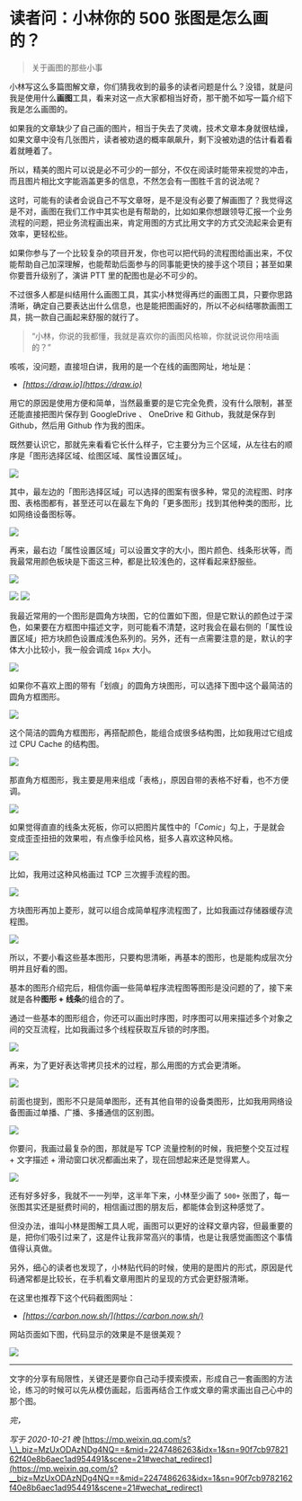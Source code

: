 # 读者问：小林你的 500 张图是怎么画的？
> 关于画图的那些小事

小林写这么多篇图解文章，你们猜我收到的最多的读者问题是什么？没错，就是问我是使用什么**画图**工具，看来对这一点大家都相当好奇，那干脆不如写一篇介绍下我是怎么画图的。  

如果我的文章缺少了自己画的图片，相当于失去了灵魂，技术文章本身就很枯燥，如果文章中没有几张图片，读者被劝退的概率飙飙升，剩下没被劝退的估计看着看着就睡着了。

所以，精美的图片可以说是必不可少的一部分，不仅在阅读时能带来视觉的冲击，而且图片相比文字能涵盖更多的信息，不然怎会有一图胜千言的说法呢？

这时，可能有的读者会说自己不写文章呀，是不是没有必要了解画图了？我觉得这是不对，画图在我们工作中其实也是有帮助的，比如如果你想跟领导汇报一个业务流程的问题，把业务流程画出来，肯定用图的方式比用文字的方式交流起来会更有效率，更轻松些。

如果你参与了一个比较复杂的项目开发，你也可以把代码的流程图给画出来，不仅能帮助自己加深理解，也能帮助后面参与的同事能更快的接手这个项目；甚至如果你要晋升级别了，演讲 PTT 里的配图也是必不可少的。

不过很多人都是纠结用什么画图工具，其实小林觉得再烂的画图工具，只要你思路清晰，确定自己要表达出什么信息，也是能把图画好的，所以不必纠结哪款画图工具，挑一款自己画起来舒服的就行了。

> “小林，你说的我都懂，我就是喜欢你的画图风格嘛，你就说说你用啥画的？”

咳咳，没问题，直接坦白讲，我用的是一个在线的画图网址，地址是：

-   _[https://draw.io](https://draw.io)_

用它的原因是使用方便和简单，当然最重要的是它完全免费，没有什么限制，甚至还能直接把图片保存到 GoogleDrive 、 OneDrive 和 Github，我就是保存到 Github，然后用 Github 作为我的图床。

既然要认识它，那就先来看看它长什么样子，它主要分为三个区域，从左往右的顺序是「图形选择区域、绘图区域、属性设置区域」。

![](https://mmbiz.qpic.cn/mmbiz_png/J0g14CUwaZfg2Hx6npBnUgJBPPHLJjInn6hRsscfOLbibwgeicd9vibaByHvTeiaicnFWf9vRiaPichxZGJAANaEFWyNA/640?wx_fmt=png)

其中，最左边的「图形选择区域」可以选择的图案有很多种，常见的流程图、时序图、表格图都有，甚至还可以在最左下角的「更多图形」找到其他种类的图形，比如网络设备图标等。

![](https://mmbiz.qpic.cn/mmbiz_png/J0g14CUwaZfg2Hx6npBnUgJBPPHLJjIn2r8fjgKss7SvzOa4Ru7GlgZUdqIpflnXXFeTutl9VMc3Rx77LCQptA/640?wx_fmt=png)

再来，最右边「属性设置区域」可以设置文字的大小，图片颜色、线条形状等，而我最常用颜色板块是下面这三种，都是比较浅色的，这样看起来舒服些。

![](https://mmbiz.qpic.cn/mmbiz_png/J0g14CUwaZfg2Hx6npBnUgJBPPHLJjInC2XN0Zu8ofC5FY05vh7N37JdbnXcVGysgAXiaIw5ibXtR1icTJJQ2FT4g/640?wx_fmt=png)

![](https://mmbiz.qpic.cn/mmbiz_png/J0g14CUwaZfg2Hx6npBnUgJBPPHLJjInSNFxspmDgSGHxzG056Nsg1MI8IBVecA4zJzYATzgIVlOc7pV8icsAUQ/640?wx_fmt=png)
![](https://mmbiz.qpic.cn/mmbiz_png/J0g14CUwaZfg2Hx6npBnUgJBPPHLJjInQicnIXsJu3aaUvFqIibaibXsZg3HZnlFagWYfhlsaswsxNkz8mejqMibjg/640?wx_fmt=png)

我最近常用的一个图形是圆角方块图，它的位置如下图，但是它默认的颜色过于深色，如果要在方框图中描述文字，则可能看不清楚，这时我会在最右侧的「属性设置区域」把方块颜色设置成浅色系列的。另外，还有一点需要注意的是，默认的字体大小比较小，我一般会调成 `16px` 大小。

![](https://mmbiz.qpic.cn/mmbiz_png/J0g14CUwaZfg2Hx6npBnUgJBPPHLJjIntBB3tJAKp3jicUyXtumF9UmFbZmEliaI24KAiaXZBcynmJmjOJPia0J1icQ/640?wx_fmt=png)

如果你不喜欢上图的带有「划痕」的圆角方块图形，可以选择下图中这个最简洁的圆角方框图形。

![](https://mmbiz.qpic.cn/mmbiz_png/J0g14CUwaZfg2Hx6npBnUgJBPPHLJjInOH1ibcE5l6JENicLne4arcCdT7Q6qicGGdVXOP4d2dWUicpQOGSltKgN5w/640?wx_fmt=png)

这个简洁的圆角方框图形，再搭配颜色，能组合成很多结构图，比如我用过它组成过 CPU Cache 的结构图。

![](https://mmbiz.qpic.cn/mmbiz_png/J0g14CUwaZfg2Hx6npBnUgJBPPHLJjInNK96MS79n3T7IDlggK3MYibUE2ic9u5VqeOKKlw36Tonia7w3ibNQ64Qmw/640?wx_fmt=png)

那直角方框图形，我主要是用来组成「表格」，原因自带的表格不好看，也不方便调。

![](https://mmbiz.qpic.cn/mmbiz_png/J0g14CUwaZfg2Hx6npBnUgJBPPHLJjIne4iaLEoUIdlUZdSGKngJjtfXIDUsAica4LHsaULE4LUJpfuXb63sZ3Gw/640?wx_fmt=png)

如果觉得直直的线条太死板，你可以把图片属性中的「_Comic_」勾上，于是就会变成歪歪扭扭的效果啦，有点像手绘风格，挺多人喜欢这种风格。

![](https://mmbiz.qpic.cn/mmbiz_png/J0g14CUwaZfg2Hx6npBnUgJBPPHLJjInWYQ3ec6dh1uI77XdIguicWlcpLGkBibPvnoRF3mvSeHoeQxv8G0SpLzg/640?wx_fmt=png)

比如，我用过这种风格画过 TCP 三次握手流程的图。

![](https://mmbiz.qpic.cn/mmbiz_png/J0g14CUwaZfg2Hx6npBnUgJBPPHLJjInQXBwxRTUiaEbWIEH8Uw9zY1uCHapw0yy5K5ybh2xzia0eIYYz303aINg/640?wx_fmt=png)

方块图形再加上菱形，就可以组合成简单程序流程图了，比如我画过存储器缓存流程图。

![](https://mmbiz.qpic.cn/mmbiz_png/J0g14CUwaZfg2Hx6npBnUgJBPPHLJjInpWtJ0sn4ibfbuL4u6OibnHn4sx3jia9herib4clRc03rEWribUjIJZfV4JQ/640?wx_fmt=png)

所以，不要小看这些基本图形，只要构思清晰，再基本的图形，也是能构成层次分明并且好看的图。

基本的图形介绍完后，相信你画一些简单程序流程图等图形是没问题的了，接下来就是各种**图形 + 线条**的组合的了。

通过一些基本的图形组合，你还可以画出时序图，时序图可以用来描述多个对象之间的交互流程，比如我画过多个线程获取互斥锁的时序图。

![](https://mmbiz.qpic.cn/mmbiz_png/J0g14CUwaZfg2Hx6npBnUgJBPPHLJjIn0jDRZGCdcGLIsicnNaxDIYk0NYhyQWAY7A0H27Q785y8XYiaaawzjCSQ/640?wx_fmt=png)

再来，为了更好表达零拷贝技术的过程，那么用图的方式会更清晰。

![](https://mmbiz.qpic.cn/mmbiz_png/J0g14CUwaZfg2Hx6npBnUgJBPPHLJjInt03teMvWeGDiaRPwWsF6V0fq1CYFIMXEuV9YF8y2ibkDgqWgIKHrp89A/640?wx_fmt=png)

前面也提到，图形不只是简单图形，还有其他自带的设备类图形，比如我用网络设备图画过单播、广播、多播通信的区别图。

![](https://mmbiz.qpic.cn/mmbiz_png/J0g14CUwaZfg2Hx6npBnUgJBPPHLJjIntJUwarzCq1YoQJPn7chE9KBicics8O9br35W3UJetHs0I7A7yCyncZNw/640?wx_fmt=png)

你要问，我画过最复杂的图，那就是写 TCP 流量控制的时候，我把整个交互过程 + 文字描述 + 滑动窗口状况都画出来了，现在回想起来还是觉得累人。

![](https://mmbiz.qpic.cn/mmbiz_png/J0g14CUwaZfg2Hx6npBnUgJBPPHLJjInsykEcoND0EqNLSwLgGsMocewKyqwQJiaKNaEw4I14KHlwOe3TIknp2g/640?wx_fmt=png)

还有好多好多，我就不一一列举，这半年下来，小林至少画了 `500+` 张图了，每一张图其实还是挺费时间的，相信画过图的朋友后，都能体会到这种感觉了。

但没办法，谁叫小林是图解工具人呢，画图可以更好的诠释文章内容，但最重要的是，把你们吸引过来了，这是件让我非常高兴的事情，也是让我感觉画图这个事情值得认真做。

另外，细心的读者也发现了，小林贴代码的时候，使用的是图片的形式，原因是代码通常都是比较长，在手机看文章用图片的呈现的方式会更舒服清晰。

在这里也推荐下这个代码截图网址：

-   _[https://carbon.now.sh/](https://carbon.now.sh/)_

网站页面如下图，代码显示的效果是不是很美观？

![](https://mmbiz.qpic.cn/mmbiz_png/J0g14CUwaZfg2Hx6npBnUgJBPPHLJjInvqoaBM2qx8nx0d3cK7uUibibQCu2a4SLuOvqoLdugE0mWVp9Kk8AVJUQ/640?wx_fmt=png)

* * *

文字的分享有局限性，关键还是要你自己动手摸索摸索，形成自己一套画图的方法论，练习的时候可以先从模仿画起，后面再结合工作或文章的需求画出自己心中的那个图。

_完，_

_写于 2020-10-21 晚_ 
 [https://mp.weixin.qq.com/s?\_\_biz=MzUxODAzNDg4NQ==&mid=2247486263&idx=1&sn=90f7cb9782162f40e8b6aec1ad954491&scene=21#wechat_redirect](https://mp.weixin.qq.com/s?__biz=MzUxODAzNDg4NQ==&mid=2247486263&idx=1&sn=90f7cb9782162f40e8b6aec1ad954491&scene=21#wechat_redirect)
